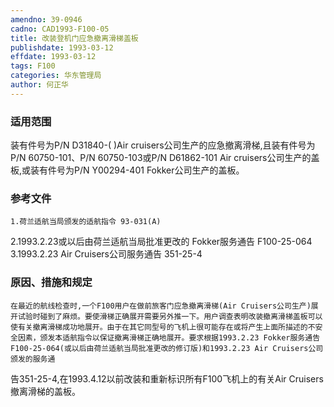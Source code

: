 ```yaml
---
amendno: 39-0946  
cadno: CAD1993-F100-05  
title: 改装登机门应急撤离滑梯盖板  
publishdate: 1993-03-12  
effdate: 1993-03-12  
tags: F100  
categories: 华东管理局  
author: 何正华  
---
```

  
### 适用范围  
装有件号为P/N D31840-( )Air cruisers公司生产的应急撤离滑梯,且装有件号为P/N 60750-101、P/N 60750-103或P/N D61862-101 Air cruisers公司生产的盖板,或装有件号为P/N Y00294-401 Fokker公司生产的盖板。  
  
<!--more-->  
### 参考文件  
    1.荷兰适航当局颁发的适航指令 93-031(A)  
2.1993.2.23或以后由荷兰适航当局批准更改的 Fokker服务通告 F100-25-064  
    3.1993.2.23 Air Cruisers公司服务通告 351-25-4  
  
### 原因、措施和规定  
    在最近的航线检查时,一个F100用户在做前旅客门应急撤离滑梯(Air Cruisers公司生产)展开试验时碰到了麻烦。要使滑梯正确展开需要另外推一下。用户调查表明改装撤离滑梯盖板可以使有关撤离滑梯成功地展开。由于在其它同型号的飞机上很可能存在或将产生上面所描述的不安全因素，颁发本适航指令以保证撤离滑梯正确地展开。要求根据1993.2.23 Fokker服务通告F100-25-064(或以后由荷兰适航当局批准更改的修订版)和1993.2.23 Air Cruisers公司颁发的服务通  
  
告351-25-4,在1993.4.12以前改装和重新标识所有F100飞机上的有关Air Cruisers撤离滑梯的盖板。  
